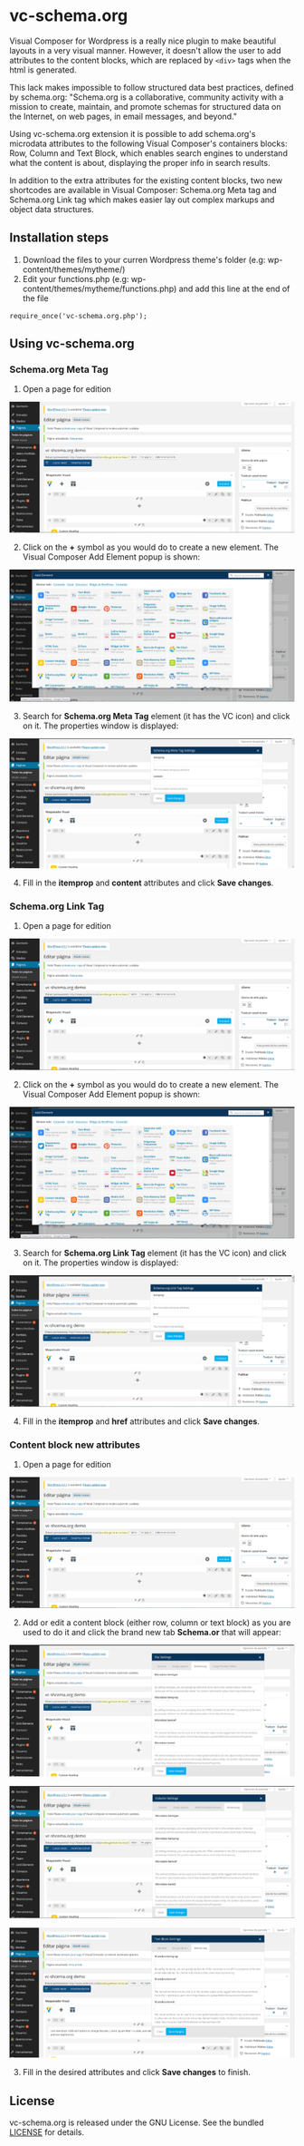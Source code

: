 # vc-schema.org

Visual Composer for Wordpress is a really nice plugin to make beautiful layouts in a very visual manner. However, it doesn't allow the user to add attributes to the content blocks, which are replaced by ``<div>`` tags when the html is generated. 

This lack makes impossible to follow structured data best practices, defined by schema.org:
"Schema.org is a collaborative, community activity with a mission to create, maintain, and promote schemas for structured data on the Internet, on web pages, in email messages, and beyond."

Using vc-schema.org extension it is possible to add schema.org's microdata attributes to the following Visual Composer's containers blocks: Row, Column and Text Block, which enables search engines to understand what the content is about, displaying the proper info in search results.

In addition to the extra attributes for the existing content blocks, two new shortcodes are available in Visual Composer: Schema.org Meta tag and Schema.org Link tag which makes easier lay out complex markups and object data structures.


## Installation steps

1. Download the files to your curren Wordpress theme's folder (e.g: wp-content/themes/mytheme/)
2. Edit your functions.php (e.g: wp-content/themes/mytheme/functions.php) and add this line at the end of the file
```
require_once('vc-schema.org.php');
```

## Using vc-schema.org

### Schema.org Meta Tag

1. Open a page for edition

![Edit page with VC](https://github.com/gdiazderadaa/vc-schema.org/blob/master/img/page-edit.png "Edit page with VC")

2. Click on the **+** symbol as you would do to create a new element. The Visual Composer Add Element popup is shown:

![Add new content to page](https://github.com/gdiazderadaa/vc-schema.org/blob/master/img/add-new-content.PNG "Add new content to page")

3. Search for **Schema.org Meta Tag** element (it has the VC icon) and click on it. The properties window is displayed:

![vc-chema.org Meta Tag properties](https://github.com/gdiazderadaa/vc-schema.org/blob/master/img/meta-tag.png "vc-chema.org Meta Tag properties")

4. Fill in the **itemprop** and **content** attributes and click **Save changes**.


### Schema.org Link Tag

1. Open a page for edition

![Edit page with VC](https://github.com/gdiazderadaa/vc-schema.org/blob/master/img/page-edit.png "Edit page with VC")

2. Click on the **+** symbol as you would do to create a new element. The Visual Composer Add Element popup is shown:

![Add new content to page](https://github.com/gdiazderadaa/vc-schema.org/blob/master/img/add-new-content.png "Add new content to page")

3. Search for **Schema.org Link Tag** element (it has the VC icon) and click on it. The properties window is displayed:

![vc-chema.org Link Tag properties](https://github.com/gdiazderadaa/vc-schema.org/blob/master/img/link-tag.png "vc-chema.org Link Tag properties")

4. Fill in the **itemprop** and **href** attributes and click **Save changes**.


### Content block new attributes

1. Open a page for edition

![Edit page with VC](https://github.com/gdiazderadaa/vc-schema.org/blob/master/img/page-edit.png "Edit page with VC")

2. Add or edit a content block (either row, column or text block) as you are used to do it and click the brand new tab **Schema.or** that will appear:

![VC row settings](https://github.com/gdiazderadaa/vc-schema.org/blob/master/img/row-settings.png "VC row settings")

![VC column settings](https://github.com/gdiazderadaa/vc-schema.org/blob/master/img/column-settings.png "VC column settings")

![VC text block settings](https://github.com/gdiazderadaa/vc-schema.org/blob/master/img/text-block-settings.png "VC text block settings")

3. Fill in the desired attributes and click **Save changes** to finish.

## License
vc-schema.org is released under the GNU License. See the bundled [LICENSE](LICENSE)
for details.

